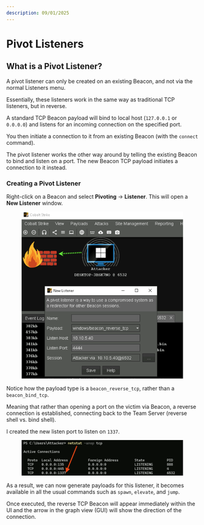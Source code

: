 ```yaml
---
description: 09/01/2025
---
```


# Pivot Listeners

## What is a Pivot Listener?

A pivot listener can only be created on an existing Beacon, and not via the normal Listeners menu.&#x20;

Essentially, these listeners work in the same way as traditional TCP listeners, but in reverse.

A standard TCP Beacon payload will bind to local host (`127.0.0.1` or `0.0.0.0`) and listens for an incoming connection on the specified port.&#x20;

You then initiate a connection to it from an existing Beacon (with the `connect` command).

The pivot listener works the other way around by telling the existing Beacon to bind and listen on a port. The new Beacon TCP payload initiates a connection to it instead.

### Creating a Pivot Listener

Right-click on a Beacon and select **Pivoting** -> **Listener**. This will open a **New Listener** window.

<figure><img src="../.gitbook/assets/image (7).png" alt=""><figcaption></figcaption></figure>

Notice how the payload type is a `beacon_reverse_tcp`, rather than a `beacon_bind_tcp`.&#x20;

Meaning that rather than opening a port on the victim via Beacon, a reverse connection is established, connecting back to the Team Server (reverse shell vs. bind shell).

I created the new listen port to listen on `1337`.&#x20;

<figure><img src="../.gitbook/assets/image (8).png" alt=""><figcaption></figcaption></figure>

As a result, we can now generate payloads for this listener, it becomes available in all the usual commands such as `spawn`, `elevate`, and `jump`.

Once executed, the reverse TCP Beacon will appear immediately within the UI and the arrow in the graph view (GUI) will show the direction of the connection.
